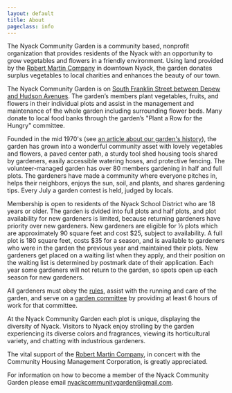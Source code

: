 ```yaml
---
layout: default
title: About
pageclass: info
---
```


The Nyack Community Garden is a community based, nonprofit organization that provides residents of the Nyack with an opportunity to grow vegetables and flowers in a friendly environment. Using land provided by the [Robert Martin Company](http://robertmartincompany.com) in downtown Nyack, the garden donates surplus vegetables to local charities and enhances the beauty of our town.

The Nyack Community Garden is on [South Franklin Street between Depew and Hudson Avenues](http://www.openstreetmap.org/?minlon=-73.9218139648438&minlat=41.0889358520508&maxlon=-73.9215545654297&maxlat=41.0897102355957). The garden’s members plant vegetables, fruits, and flowers in their individual plots and assist in the management and maintenance of the whole garden including surrounding flower beds. Many donate to local food banks through the garden’s "Plant a Row for the Hungry" committee.

Founded in the mid 1970's (see [an article about our garden's history](/pdf/Newsletter_Oct_Nov_2018.pdf)), the garden has grown into a wonderful community asset with lovely vegetables and flowers, a paved center path, a sturdy tool shed housing tools shared by gardeners, easily accessible watering hoses, and protective fencing. The volunteer-managed garden has over 80 members gardening in half and full plots. The gardeners have made a community where everyone pitches in, helps their neighbors, enjoys the sun, soil, and plants, and shares gardening tips. Every July a garden contest is held, judged by locals.

Membership is open to residents of the Nyack School District who are 18 years or older. The garden is dvided into full plots and half plots, and plot availability for new gardeners is limited, because returning gardeners have priority over new gardeners. New gardeners are eligible for ½ plots which are approximately 90 square feet and cost $25, subject to availability. A full plot is 180 square feet, costs $35 for a season, and is available to gardeners who were in the garden the previous year and maintained their plots. New gardeners get placed on a waiting list when they apply, and their position on the waiting list is determined by postmark date of their application. Each year some gardeners will not return to the garden, so spots open up each season for new gardeners.

All gardeners must obey the [rules](/garden-rules/), assist with the running and care of the garden, and serve on a [garden committee](/pdf/Committee_Descriptions_2019.pdf) by providing at least 6 hours of work for that committee.

At the Nyack Community Garden each plot is unique, displaying the diversity of Nyack. Visitors to Nyack enjoy strolling by the garden experiencing its diverse colors and fragrances, viewing its horticultural variety, and chatting with industrious gardeners.

The vital support of the [Robert Martin Company](http://robertmartincompany.com), in concert with the Community Housing Management Corporation, is greatly appreciated.

For information on how to become a member of the Nyack Community Garden please email [nyackcommunitygarden@gmail.com](mailto:nyackcommunitygarden@gmail.com).

